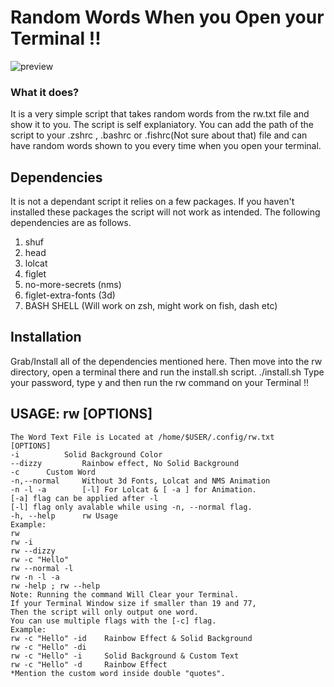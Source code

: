 # Random Words When you Open your Terminal !!
![preview](https://github.com/Sidmaz666/rw/blob/main/rw-preview.gif?raw=true)
### What it does?
It is a very simple script that takes random words from the rw.txt file and show it to you. The script is self explaniatory. You can add the path of the script to your .zshrc , .bashrc or .fishrc(Not sure about that) file and can have random words shown to you every time when you open your terminal.
## Dependencies
It is not a dependant script it relies on a few packages. If you haven't installed these packages the script will not work as intended. The following dependencies are as follows.
1. shuf
2. head
3. lolcat
4. figlet
5. no-more-secrets (nms)
6. figlet-extra-fonts (3d)
7. BASH SHELL (Will work on zsh, might work on fish, dash etc)
## Installation
Grab/Install all of the dependencies mentioned here. Then move into the rw directory, open a terminal there and run the install.sh script.
 		./install.sh
Type your password, type y and then run the rw command on your Terminal !!
## USAGE: rw [OPTIONS] 
	The Word Text File is Located at /home/$USER/.config/rw.txt
	[OPTIONS]
	-i      	Solid Background Color
	--dizzy         Rainbow effect, No Solid Background
	-c 		Custom Word
	-n,--normal     Without 3d Fonts, Lolcat and NMS Animation
	-n -l -a        [-l] For Lolcat & [ -a ] for Animation.
	[-a] flag can be applied after -l
	[-l] flag only avalable while using -n, --normal flag.
	-h, --help      rw Usage
	Example:
	rw
	rw -i
	rw --dizzy
	rw -c "Hello"
	rw --normal -l
	rw -n -l -a
	rw -help ; rw --help
	Note: Running the command Will Clear your Terminal.
	If your Terminal Window size if smaller than 19 and 77, 
	Then the script will only output one word.
	You can use multiple flags with the [-c] flag.
	Example:
	rw -c "Hello" -id    Rainbow Effect & Solid Background
	rw -c "Hello" -di
	rw -c "Hello" -i     Solid Background & Custom Text
	rw -c "Hello" -d     Rainbow Effect
	*Mention the custom word inside double "quotes".
